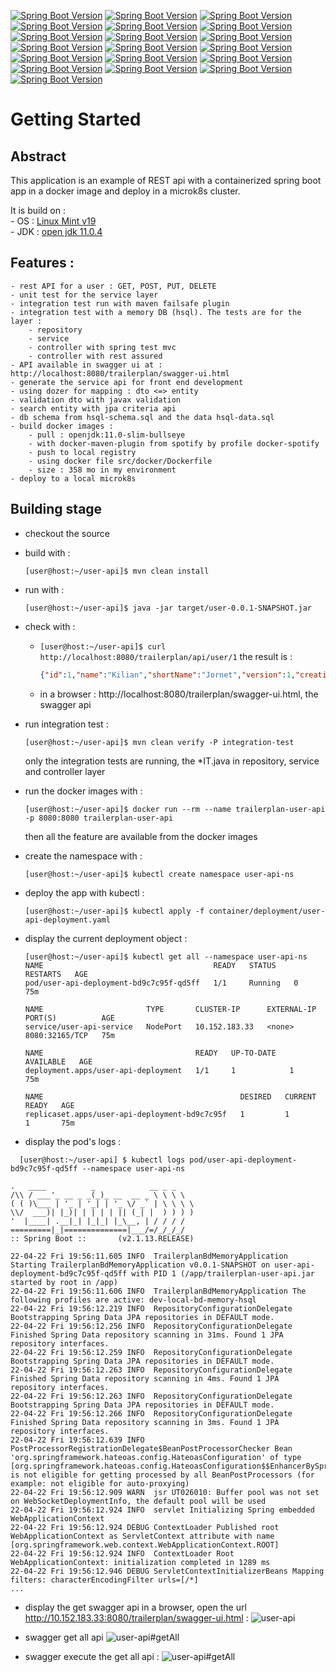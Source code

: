 [![Spring Boot Version](https://img.shields.io/badge/springboot-2.1.13-brightgreen.svg)](https://docs.spring.io/spring-boot/docs/2.1.13.RELEASE/reference/html/)
[![Spring Boot Version](https://img.shields.io/badge/hibernate-5.4.12-brightgreen.svg)](https://hibernate.org/orm/releases/5.4/)
[![Spring Boot Version](https://img.shields.io/badge/hibernate_validator-6.0.18-brightgreen.svg)](https://hibernate.org/validator/releases/6.0/)
[![Spring Boot Version](https://img.shields.io/badge/javax_validattion-2.0.1-brightgreen.svg)](https://beanvalidation.org/)
[![Spring Boot Version](https://img.shields.io/badge/hsql-2.4.1-brightgreen.svg)](https://hsql.org)
[![Spring Boot Version](https://img.shields.io/badge/maven_surefire_plugin-3.0.0.M4-brightgreen.svg)](https://maven.apache.org/surefire/maven-surefire-plugin/test-mojo.html)
[![Spring Boot Version](https://img.shields.io/badge/maven_failsafe_plugin-3.0.0.M4-brightgreen.svg)](https://maven.apache.org/surefire/maven-failsafe-plugin/integration-test-mojo.html)
[![Spring Boot Version](https://img.shields.io/badge/dockerfile_maven_pluging-1.4.13-brightgreen.svg)](https://github.com/spotify/dockerfile-maven)
[![Spring Boot Version](https://img.shields.io/badge/commons_lang3-3.8.1-brightgreen.svg)](https://commons.apache.org/proper/commons-lang/)
[![Spring Boot Version](https://img.shields.io/badge/commons_lang-2.6-brightgreen.svg)](http://commons.apache.org/proper/commons-lang/)
[![Spring Boot Version](https://img.shields.io/badge/dozer-5.5.1-brightgreen.svg)](https://dozer.sourceforge.net/)
[![Spring Boot Version](https://img.shields.io/badge/joda_time-2.10.05-brightgreen.svg)](https://www.joda.org/joda-time/)
[![Spring Boot Version](https://img.shields.io/badge/jackson-2.10.0-brightgreen.svg)](https://github.com/FasterXML/jackson)
[![Spring Boot Version](https://img.shields.io/badge/guava-26.0_jre-brightgreen.svg)](https://github.com/google/guava/wiki/CollectionUtilitiesExplained)
[![Spring Boot Version](https://img.shields.io/badge/hamcrest-1.3-brightgreen.svg)](https://hamcrest.org/JavaHamcrest/)
[![Spring Boot Version](https://img.shields.io/badge/swagger-2.9.2-brightgreen.svg)](https://swagger.io)
[![Spring Boot Version](https://img.shields.io/badge/docker-18.06.1_ce-brightgreen.svg)](https://www.docker.com)
[![Spring Boot Version](https://img.shields.io/badge/microk8s-1.23-brightgreen.svg)](https://microk8s.io/)
[![Spring Boot Version](https://img.shields.io/badge/kubectl-1.23.5-brightgreen.svg)](https://kubernetes.io/)



# Getting Started

## Abstract
This application is an example of REST api with a containerized spring boot app in 
  a docker image and deploy in a microk8s cluster. 

  It is build on : \
    - OS : [Linux Mint v19](https://www.linuxmint.com) \
    - JDK : [open jdk 11.0.4](https://openjdk.java.net/projects/jdk/11/)


## Features : 
    - rest API for a user : GET, POST, PUT, DELETE
    - unit test for the service layer
    - integration test run with maven failsafe plugin
    - integration test with a memory DB (hsql). The tests are for the layer :
        - repository
        - service
        - controller with spring test mvc
        - controller with rest assured
    - API available in swagger ui at : http://localhost:8080/trailerplan/swagger-ui.html
    - generate the service api for front end development
    - using dozer for mapping : dto <=> entity  
    - validation dto with javax validation
    - search entity with jpa criteria api
    - db schema from hsql-schema.sql and the data hsql-data.sql 
    - build docker images :
        - pull : openjdk:11.0-slim-bullseye
        - with docker-maven-plugin from spotify by profile docker-spotify
        - push to local registry
        - using docker file src/docker/Dockerfile
        - size : 358 mo in my environment 
    - deploy to a local microk8s
        
## Building stage
- checkout the source
- build with : 
    ```
    [user@host:~/user-api]$ mvn clean install
    ```
- run with :
    ``` 
    [user@host:~/user-api]$ java -jar target/user-0.0.1-SNAPSHOT.jar
    ``` 
- check with : 
    - ```[user@host:~/user-api]$ curl http://localhost:8080/trailerplan/api/user/1``` the result is : 
        ```json
        {"id":1,"name":"Kilian","shortName":"Jornet","version":1,"creationDate":"2020-01-20@22:00:00","modificationDate":"2020-01-20@22:00:00","userName":"kjornet","password":"kjornet","mail":"kilian.jornet@themail.com","birthday":"1987-10-26@23:00:00","street":"1 placa Del Sol","zipCode":"17600","city":"Figueras","country":"Espagne"}
        ```
    - in a browser : http://localhost:8080/trailerplan/swagger-ui.html, the swagger api
    
- run integration test : 
    ```
    [user@host:~/user-api]$ mvn clean verify -P integration-test
    ```
    only the integration tests are running, the *IT.java in repository, service and controller layer
    
- run the docker images with : 
  ```
  [user@host:~/user-api]$ docker run --rm --name trailerplan-user-api -p 8080:8080 trailerplan-user-api
  ```
  then all the feature are available from the docker images

- create the namespace with : 
  ```shell
  [user@host:~/user-api]$ kubectl create namespace user-api-ns
  ```

- deploy the app with kubectl :
  ```shell
  [user@host:~/user-api]$ kubectl apply -f container/deployment/user-api-deployment.yaml 
  ```

- display the current deployment object :
  ```shell
  [user@host:~/user-api]$ kubectl get all --namespace user-api-ns
  NAME                                      READY   STATUS    RESTARTS   AGE
  pod/user-api-deployment-bd9c7c95f-qd5ff   1/1     Running   0          75m

  NAME                       TYPE       CLUSTER-IP      EXTERNAL-IP   PORT(S)          AGE
  service/user-api-service   NodePort   10.152.183.33   <none>        8080:32165/TCP   75m

  NAME                                  READY   UP-TO-DATE   AVAILABLE   AGE
  deployment.apps/user-api-deployment   1/1     1            1           75m

  NAME                                            DESIRED   CURRENT   READY   AGE
  replicaset.apps/user-api-deployment-bd9c7c95f   1         1         1       75m
  ```

- display the pod's logs :
```shell
  [user@host:~/user-api] $ kubectl logs pod/user-api-deployment-bd9c7c95f-qd5ff --namespace user-api-ns
```
  ```shell
  .   ____          _            __ _ _
 /\\ / ___'_ __ _ _(_)_ __  __ _ \ \ \ \
( ( )\___ | '_ | '_| | '_ \/ _` | \ \ \ \
 \\/  ___)| |_)| | | | | || (_| |  ) ) ) )
  '  |____| .__|_| |_|_| |_\__, | / / / /
 =========|_|==============|___/=/_/_/_/
 :: Spring Boot ::       (v2.1.13.RELEASE)

22-04-22 Fri 19:56:11.605 INFO  TrailerplanBdMemoryApplication Starting TrailerplanBdMemoryApplication v0.0.1-SNAPSHOT on user-api-deployment-bd9c7c95f-qd5ff with PID 1 (/app/trailerplan-user-api.jar started by root in /app)
22-04-22 Fri 19:56:11.606 INFO  TrailerplanBdMemoryApplication The following profiles are active: dev-local-bd-memory-hsql
22-04-22 Fri 19:56:12.219 INFO  RepositoryConfigurationDelegate Bootstrapping Spring Data JPA repositories in DEFAULT mode.
22-04-22 Fri 19:56:12.256 INFO  RepositoryConfigurationDelegate Finished Spring Data repository scanning in 31ms. Found 1 JPA repository interfaces.
22-04-22 Fri 19:56:12.259 INFO  RepositoryConfigurationDelegate Bootstrapping Spring Data JPA repositories in DEFAULT mode.
22-04-22 Fri 19:56:12.263 INFO  RepositoryConfigurationDelegate Finished Spring Data repository scanning in 4ms. Found 1 JPA repository interfaces.
22-04-22 Fri 19:56:12.263 INFO  RepositoryConfigurationDelegate Bootstrapping Spring Data JPA repositories in DEFAULT mode.
22-04-22 Fri 19:56:12.266 INFO  RepositoryConfigurationDelegate Finished Spring Data repository scanning in 3ms. Found 1 JPA repository interfaces.
22-04-22 Fri 19:56:12.639 INFO  PostProcessorRegistrationDelegate$BeanPostProcessorChecker Bean 'org.springframework.hateoas.config.HateoasConfiguration' of type [org.springframework.hateoas.config.HateoasConfiguration$$EnhancerBySpringCGLIB$$7cc7fff] is not eligible for getting processed by all BeanPostProcessors (for example: not eligible for auto-proxying)
22-04-22 Fri 19:56:12.909 WARN  jsr UT026010: Buffer pool was not set on WebSocketDeploymentInfo, the default pool will be used
22-04-22 Fri 19:56:12.924 INFO  servlet Initializing Spring embedded WebApplicationContext
22-04-22 Fri 19:56:12.924 DEBUG ContextLoader Published root WebApplicationContext as ServletContext attribute with name [org.springframework.web.context.WebApplicationContext.ROOT]
22-04-22 Fri 19:56:12.924 INFO  ContextLoader Root WebApplicationContext: initialization completed in 1289 ms
22-04-22 Fri 19:56:12.946 DEBUG ServletContextInitializerBeans Mapping filters: characterEncodingFilter urls=[/*]
...
  ```

- display the get swagger api in a browser, open the url http://10.152.183.33:8080/trailerplan/swagger-ui.html : 
![user-api](./docs/images/swagger-user-api.png)
  
- swagger get all api
![user-api#getAll](./docs/images/swagger-user-getAll.png)

- swagger execute the get all api :
![user-api#getAll](./docs/images/swagger-user-getAll-response.png)
